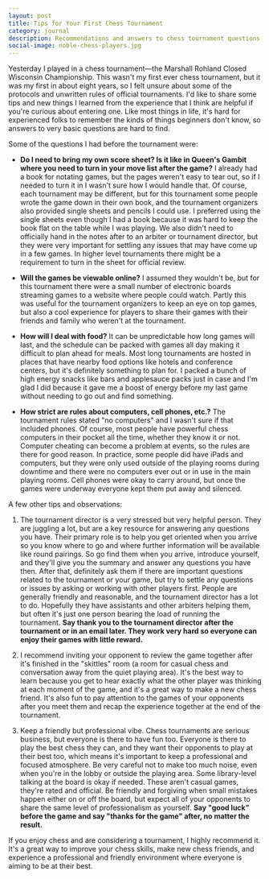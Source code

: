 ```yaml
---
layout: post
title: Tips for Your First Chess Tournament
category: journal
description: Recommendations and answers to chess tournament questions
social-image: noble-chess-players.jpg
---
```


Yesterday I played in a chess tournament—the Marshall Rohland Closed Wisconsin Championship. This wasn't my first ever chess tournament, but it was my first in about eight years, so I felt unsure about some of the protocols and unwritten rules of official tournaments. I'd like to share some tips and new things I learned from the experience that I think are helpful if you're curious about entering one. Like most things in life, it's hard for experienced folks to remember the kinds of things beginners don't know, so answers to very basic questions are hard to find.

Some of the questions I had before the tournament were:

- **Do I need to bring my own score sheet? Is it like in Queen's Gambit where you need to turn in your move list after the game?** I already had a book for notating games, but the pages weren't easy to tear out, so if I needed to turn it in I wasn't sure how I would handle that. Of course, each tournament may be different, but for this tournament some people wrote the game down in their own book, and the tournament organizers also provided single sheets and pencils I could use. I preferred using the single sheets even though I had a book because it was hard to keep the book flat on the table while I was playing. We also didn't need to officially hand in the notes after to an arbiter or tournament director, but they were very important for settling any issues that may have come up in a few games. In higher level tournaments there might be a requirement to turn in the sheet for official review.

- **Will the games be viewable online?** I assumed they wouldn't be, but for this tournament there were a small number of electronic boards streaming games to a website where people could watch. Partly this was useful for the tournament organizers to keep an eye on top games, but also a cool experience for players to share their games with their friends and family who weren't at the tournament.

- **How will I deal with food?** It can be unpredictable how long games will last, and the schedule can be packed with games all day making it difficult to plan ahead for meals. Most long tournaments are hosted in places that have nearby food options like hotels and conference centers, but it's definitely something to plan for. I packed a bunch of high energy snacks like bars and applesauce packs just in case and I'm glad I did because it gave me a boost of energy before my last game without needing to go out and find something.

- **How strict are rules about computers, cell phones, etc.?** The tournament rules stated "no computers" and I wasn't sure if that included phones. Of course, most people have powerful chess computers in their pocket all the time, whether they know it or not. Computer cheating can become a problem at events, so the rules are there for good reason. In practice, some people did have iPads and computers, but they were only used outside of the playing rooms during downtime and there were no computers ever out or in use in the main playing rooms. Cell phones were okay to carry around, but once the games were underway everyone kept them put away and silenced.

A few other tips and observations:

1. The tournament director is a very stressed but very helpful person. They are juggling a lot, but are a key resource for answering any questions you have. Their primary role is to help you get oriented when you arrive so you know where to go and where further information will be available like round pairings. So go find them when you arrive, introduce yourself, and they'll give you the summary and answer any questions you have then. After that, definitely ask them if there are important questions related to the tournament or your game, but try to settle any questions or issues by asking or working with other players first. People are generally friendly and reasonable, and the tournament director has a lot to do. Hopefully they have assistants and other arbiters helping them, but often it's just one person bearing the load of running the tournament. **Say thank you to the tournament director after the tournament or in an email later. They work very hard so everyone can enjoy their games with little reward.**

2. I recommend inviting your opponent to review the game together after it's finished in the "skittles" room (a room for casual chess and conversation away from the quiet playing area). It's the best way to learn because you get to hear exactly what the other player was thinking at each moment of the game, and it's a great way to make a new chess friend. It's also fun to pay attention to the games of your opponents after you meet them and recap the experience together at the end of the tournament.

3. Keep a friendly but professional vibe. Chess tournaments are serious business, but everyone is there to have fun too. Everyone is there to play the best chess they can, and they want their opponents to play at their best too, which means it's important to keep a professional and focused atmosphere. Be very careful not to make too much noise, even when you're in the lobby or outside the playing area. Some library-level talking at the board is okay if needed. These aren't casual games, they're rated and official. Be friendly and forgiving when small mistakes happen either on or off the board, but expect all of your opponents to share the same level of professionalism as yourself. **Say "good luck" before the game and say "thanks for the game" after, no matter the result.**

If you enjoy chess and are considering a tournament, I highly recommend it. It's a great way to improve your chess skills, make new chess friends, and experience a professional and friendly environment where everyone is aiming to be at their best.
